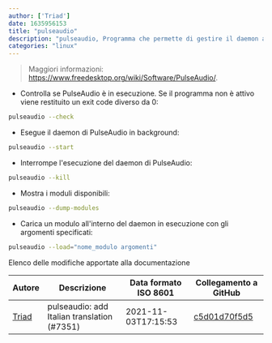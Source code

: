 ```yaml
---
author: ['Triad']
date: 1635956153
title: "pulseaudio"
description: "pulseaudio, Programma che permette di gestire il daemon audio di sistema."
categories: "linux"
---
```

> Maggiori informazioni: <https://www.freedesktop.org/wiki/Software/PulseAudio/>.

- Controlla se PulseAudio è in esecuzione. Se il programma non è attivo viene restituito un exit code diverso da 0:

```bash
pulseaudio --check
```

- Esegue il daemon di PulseAudio in background:

```bash
pulseaudio --start
```

- Interrompe l'esecuzione del daemon di PulseAudio:

```bash
pulseaudio --kill
```

- Mostra i moduli disponibili:

```bash
pulseaudio --dump-modules
```

- Carica un modulo all'interno del daemon in esecuzione con gli argomenti specificati:

```bash
pulseaudio --load="nome_modulo argomenti"
```
Elenco delle modifiche apportate alla documentazione


Autore | Descrizione | Data formato ISO 8601 | Collegamento a GitHub
------|-----|-----|-----
[Triad](mailto:33317323+MrTriad@users.noreply.github.com) | pulseaudio: add Italian translation (#7351) | 2021-11-03T17:15:53 | [c5d01d70f5d5](https://github.com/tldr-pages/tldr/commit/c5d01d70f5d5085515b7776e5cf9977d027fb661)

